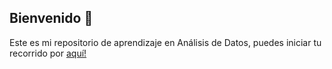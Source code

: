 ## Bienvenido 👋
Este es mi repositorio de aprendizaje en Análisis de Datos, puedes iniciar tu recorrido por <a href="https://github.com/eduu-est/ad-repo">aquí!</a>


